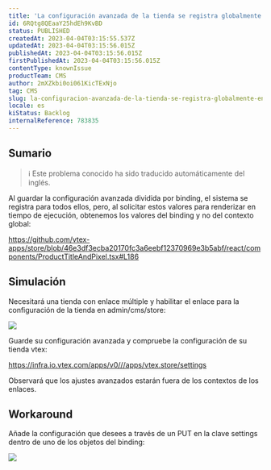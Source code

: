 ```yaml
---
title: 'La configuración avanzada de la tienda se registra globalmente en lugar de por vinculación'
id: 6RQtg8QEaaY25hdEh9KvBD
status: PUBLISHED
createdAt: 2023-04-04T03:15:55.537Z
updatedAt: 2023-04-04T03:15:56.015Z
publishedAt: 2023-04-04T03:15:56.015Z
firstPublishedAt: 2023-04-04T03:15:56.015Z
contentType: knownIssue
productTeam: CMS
author: 2mXZkbi0oi061KicTExNjo
tag: CMS
slug: la-configuracion-avanzada-de-la-tienda-se-registra-globalmente-en-lugar-de-por-vinculacion
locale: es
kiStatus: Backlog
internalReference: 783835
---
```


## Sumario

>ℹ️ Este problema conocido ha sido traducido automáticamente del inglés.



Al guardar la configuración avanzada dividida por binding, el sistema se registra para todos ellos, pero, al solicitar estos valores para renderizar en tiempo de ejecución, obtenemos los valores del binding y no del contexto global:

https://github.com/vtex-apps/store/blob/46e3df3ecba20170fc3a6eebf12370969e3b5abf/react/components/ProductTitleAndPixel.tsx#L186


##

## Simulación



Necesitará una tienda con enlace múltiple y habilitar el enlace para la configuración de la tienda en admin/cms/store:

 ![](https://vtexhelp.zendesk.com/attachments/token/CNgIedTpUI7LPWqCEfA10HIxz/?name=image.png)

Guarde su configuración avanzada y compruebe la configuración de su tienda vtex:

https://infra.io.vtex.com/apps/v0///apps/vtex.store/settings

Observará que los ajustes avanzados estarán fuera de los contextos de los enlaces.




## Workaround



Añade la configuración que desees a través de un PUT en la clave settings dentro de uno de los objetos del binding:

 ![](https://vtexhelp.zendesk.com/attachments/token/JYKSnxOk9qHdm8RGGp9IutNB3/?name=image.png)




